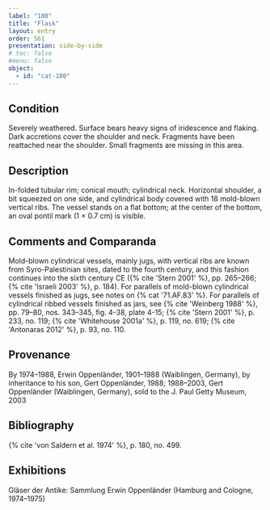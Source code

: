 ```yaml
---
label: "180"
title: "Flask"
layout: entry
order: 561
presentation: side-by-side
# toc: false
#menu: false 
object:
  - id: "cat-180"
---
```


## Condition

Severely weathered. Surface bears heavy signs of iridescence and flaking. Dark accretions cover the shoulder and neck. Fragments have been reattached near the shoulder. Small fragments are missing in this area.

## Description

In-folded tubular rim; conical mouth; cylindrical neck. Horizontal shoulder, a bit squeezed on one side, and cylindrical body covered with 18 mold-blown vertical ribs. The vessel stands on a flat bottom; at the center of the bottom, an oval pontil mark (1 × 0.7 cm) is visible.

## Comments and Comparanda

Mold-blown cylindrical vessels, mainly jugs, with vertical ribs are known from Syro-Palestinian sites, dated to the fourth century, and this fashion continues into the sixth century CE ({% cite 'Stern 2001' %}, pp. 265–266; {% cite 'Israeli 2003' %}, p. 184). For parallels of mold-blown cylindrical vessels finished as jugs, see notes on {% cat '71.AF.83' %}. For parallels of cylindrical ribbed vessels finished as jars, see {% cite 'Weinberg 1988' %}, pp. 79–80, nos. 343–345, fig. 4-38, plate 4-15; {% cite 'Stern 2001' %}, p. 233, no. 119; {% cite 'Whitehouse 2001a' %}, p. 119, no. 619; {% cite 'Antonaras 2012' %}, p. 93, no. 110.

## Provenance

By 1974–1988, Erwin Oppenländer, 1901–1988 (Waiblingen, Germany), by inheritance to his son, Gert Oppenländer, 1988; 1988–2003, Gert Oppenländer (Waiblingen, Germany), sold to the J. Paul Getty Museum, 2003

## Bibliography

{% cite 'von Saldern et al. 1974' %}, p. 180, no. 499.

## Exhibitions

Gläser der Antike: Sammlung Erwin Oppenländer (Hamburg and Cologne, 1974–1975)